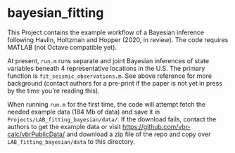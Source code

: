# bayesian_fitting

This Project contains the example workflow of a Bayesian inference following Havlin, Holtzman and Hopper (2020, in review). The code requires MATLAB (not Octave compatible yet).

At present, `run.m` runs separate and joint Bayesian inferences of state variables beneath 4 representative locations in the U.S. The primary function is  `fit_seismic_observations.m`. See above reference for more background (contact authors for a pre-print if the paper is not yet in press by the time you're reading this).

When running `run.m` for the first time, the code will attempt fetch the needed example data (184 Mb of data) and save it in `Projects/LAB_fitting_bayesian/data/`. If the download fails, contact the authors to get the example data or visit https://github.com/vbr-calc/vbrPublicData/ and download a zip file of the repo and copy over `LAB_fitting_bayesian/data` to this directory. 
